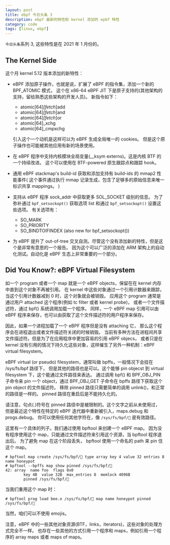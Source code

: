 ```yaml
---
layout: post
title: ebpf 今日头条 3
description: ebpf 最新的特性和 kernel 添加的 epbf 特性
category: code
tags: [linux, ebpf]
---
```

`今日头条`系列 3, 这些特性是在 2021 年 1 月份的。

## The Kernel Side
这个月 kernel 5.12 版本添加的新特性：

- eBPF 添加原子操作，也就是说，扩展了 eBPF 的指令集，添加一个新的 BPF_ATOMIC 模式，
  这个在 x86-64 eBPF JIT 下是原子支持的(其他架构的支持，留给熟悉这些架构的开发人员)。
  新指令如下：
  * atomic[64]_[fetch_]add
  * atomic[64]_[fetch_]and 
  * atomic[64]_[fetch_]or
  * atomic[64]_xchg
  * atomic[64]_cmpxchg 
    
  引入这个一个动机是这样可以为 eBPF 生成全局唯一的 cookies。
  但是这个原子操作也可能被其他应用有新的场景使用。
- 在 eBPF 程序中支持内核模块全局变量(__ksym externs)。这是内核 BTF 的一个持续改进。
  这个可以使用在 BTF-powered 原生跟踪点和跟踪 hook。
- 通用 eBPF stackmap's build-id 获取和添加支持有 build-ids 的 mmap2 性能事件(
  这个事件通过执行 mmap 记录生成，包含了足够多的原始信息来唯一标识共享 mappings。
  )  
-  支持从 eBPF 程序 sock_addr 中获取更多 SOL_SOCKET 级别的信息。
   为了弥补通过 `bpf_setsockopt()` 获取选项 list 和通过 `bpf_setsockopt()` 设置这些选项。
   有关选项有：
   * SO_MARK
   * SO_PRIORITY
   * SO_BINDTOIFINDEX (also new for bpf_setsockopt())
- 为 eBPF 提升了 out-of-tree 交叉自测。尽管这个没有添加新的特性，但是这个是非常有意思的一个报告。
  因为这个可以广泛的添加在 ARM 架构上的自动化测试。自动化是 eBPF 生态上非常重要的一个部分。
  
## Did You Know?: eBPF Virtual Filesystem
如一个 program 或者一个 map 就是一个 eBPF objects，保留在在 kernel 内存中直到这个对象不再被引用。
在 kernel 中这些对象通过一个引用计数器来跟踪，当这个引用计数器减到 0 时，这个对象就会被销毁。
应用这个 program 通常是通过用户 attached 这个程序(例如 tc filter 或者 kernel probe)，
或者一个文件描述符，通过 bpf() 系统调用加载一个程序。
同样，一个 eBPF map 引用可以由 eBPF 程序来保存，也可以由获取了这个文件描述符的用户程序来保存。

因此，如果一个进程加载了一个 eBPF 程序但是没有 attaching 它，
那么这个程序会在进程退出或者文件描述符关闭的时候销毁。
当前有多种方法在进程间共享文件描述符。但是为了在应用程序中更加容易的引用 eBPF objecs，
或者只是在 kernel 没有引用的情况下持久化这些对象，这样催生了另外一种机制：eBPF virtual filesystem。

eBPF virtual (or pseudo) filesystem，通常叫做 bpffs，一般情况下会挂在 /sys/fs/bpf 路径下，
但是其他的路径也是可以。这个能够 pin objecst 到 virtual filesystem 下，这个能通过文件路径来表达。
通过调用 bpf() 和 BPF_OBJ_PIN 子命令来 pin 一个 object，通过 BPF_OBJ_GET 子命令在 bpffs 路径下获取这个 pin object 的文件描述符。
移除 pinned 路径只需要简单的调用 unlink()，和正常的路径是一样的。
pinned 路径在重启后是不能持久化的。

请注意，句点(.)符号在 pinned 路径中是被限制的。这个文字之前从未使用过，
但是最近这个特性在特定的 eBPF 迭代器中重新被引入，maps.debug 和 progs.debug。
你可以使用任何其他字符在，像 `/sys/fs/bpf/🐝` 是有效路径。

这里有一个具体的列子。我们通过使用 bpftool 来创建一个 eBPF map。
因为没有程序使用这个 map，只能通过文件描述符来引用这个资源，当 bpftool 程序退出后。
为了避免 map 在这个阶段丢失， bpftool 使用一个命名的 path 来 pin 住这个 map。

```shell
# bpftool map create /sys/fs/bpf/🍯 type array key 4 value 32 entries 8 name honeypot
# bpftool --bpffs map show pinned /sys/fs/bpf/🍯
42: array  name foo  flags 0x0
        key 4B  value 32B  max_entries 8  memlock 4096B
        pinned /sys/fs/bpf/🍯
```

当我们重用这个 map 时：

```shell
# bpftool prog load bee.o /sys/fs/bpf/🐝 map name honeypot pinned /sys/fs/bpf/🍯
```

当然，咱们可以不使用 emojis。

注意，eBPF 中的一些其他对象资源(BTF，links，iterators)，这些对象的处理方式完全不一样。
也存在一些其他的方式引用一个程序和 maps，例如引用一个程序的 array maps 或者 maps of maps。

[-10]:    http://hushi55.github.io/  "-10"

